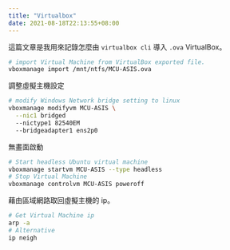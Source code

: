 ```yaml
---
title: "Virtualbox"
date: 2021-08-18T22:13:55+08:00
---
```


這篇文章是我用來記錄怎麼由 `virtualbox cli` 導入 `.ova` VirtualBox。
```bash
# import Virtual Machine from VirtualBox exported file.
vboxmanage import /mnt/ntfs/MCU-ASIS.ova
```

調整虛擬主機設定
```bash
# modify Windows Network bridge setting to linux
vboxmanage modifyvm MCU-ASIS \
  --nic1 bridged
  --nictype1 82540EM
  --bridgeadapter1 ens2p0
```

無畫面啟動
```bash
# Start headless Ubuntu virtual machine
vboxmanage startvm MCU-ASIS --type headless
# Stop Virtual Machine
vboxmanage controlvm MCU-ASIS poweroff
```

藉由區域網路取回虛擬主機的 ip。
```bash
# Get Virtual Machine ip
arp -a
# Alternative
ip neigh
```